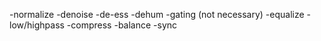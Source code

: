 -normalize
-denoise
-de-ess
-dehum
-gating (not necessary)
-equalize
-low/highpass
-compress
-balance
-sync